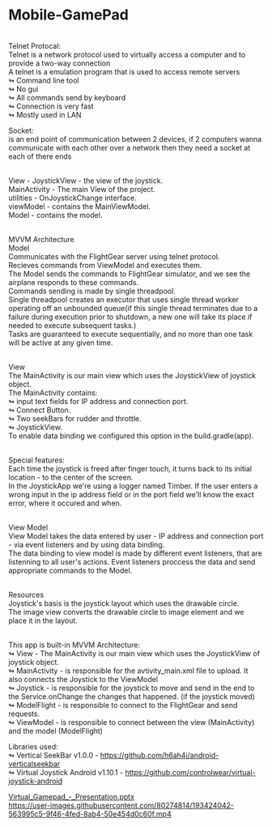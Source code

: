 # Mobile-GamePad

<br>Telnet Protocal: <br>Telnet is a network protocol used to virtually access a computer and to provide a two-way connection
                 <br>A telnet is a emulation program that is used to access remote servers<br> 
                 ↬ Command line tool<br>
                 ↬ No gui<br> 
                 ↬ All commands send by keyboard<br> 
                 ↬ Connection is very fast<br> 
                 ↬ Mostly used in LAN<br>

Socket: <br>is an end point of communication between 2 devices, 
        if 2 computers wanna communicate with each other over a network then they need a socket at each of there ends
        
<br>View - JoystickView - the view of the joystick.
<br>MainActivity - The main View of the project.
<br>utilities - OnJoystickChange interface.
<br>viewModel - contains the MainViewModel.
<br>Model - contains the model.

<br>MVVM Architecture
<br>Model
<br>Communicates with the FlightGear server using telnet protocol.
<br>Recieves commands from ViewModel and executes them.
<br>The Model sends the commands to FlightGear simulator, and we see the airplane responds to these commands.
<br>Commands sending is made by single threadpool.
<br>Single threadpool creates an executor that uses single thread worker operating off an unbounded queue(if this single thread terminates due to a failure during execution prior to shutdown, a new one will take its place if needed to execute subsequent tasks.) 
<br>Tasks are guaranteed to execute sequentially, and no more than one task will be active at any given time.

<br>View 
<br>The MainActivity is our main view which uses the JoystickView of joystick object. 
<br>The MainActivity contains: 
<br>↬ input text fields for IP address and connection port. 
<br>↬ Connect Button. 
<br>↬ Two seekBars for rudder and throttle. 
<br>↬ JoystickView. 
<br>To enable data binding we configured this option in the build.gradle(app).

<br>Special features: 
<br>Each time the joystick is freed after finger touch, it turns back to its initial location - to the center of the screen. 
<br>In the JoystickApp we're using a logger named Timber. If the user enters a wrong input in the ip address field or in the port field we'll know the exact error, where it occured and when.

<br>View Model 
<br>View Model takes the data entered by user - IP address and connection port - via event listeners and by using data binding. 
<br>The data binding to view model is made by different event listeners, that are listenning to all user's actions. Event listeners proccess the data and send appropriate commands to the Model.

<br>Resources
<br>Joystick's basis is the joystick layout which uses the drawable circle. 
<br>The image view converts the drawable circle to image element and we place it in the layout.

<br>This app is built-in MVVM Architecture: 
<br>↬ View - The MainActivity is our main view which uses the JoystickView of joystick object. 
<br>↬ MainActivity - is responsible for the avtivity_main.xml file to upload. It also connects the Joystick to the ViewModel 
<br>↬ Joystick - is responsible for the joystick to move and send in the end to the Service.onChange the changes that happened. (if the joystick moved) 
<br>↬ ModelFlight - is responsible to connect to the FlightGear and send requests. 
<br>↬ ViewModel - is responsible to connect between the view (MainActivity) and the model (ModelFlight)

Libraries used: 
<br>↬ Vertical SeekBar v1.0.0 - https://github.com/h6ah4i/android-verticalseekbar
<br>↬ Virtual Joystick Android v1.10.1 - https://github.com/controlwear/virtual-joystick-android

[Virtual_Gamepad_-_Presentation.pptx](https://github.com/CyberWarrior743/Mobile-GamePad/files/9690967/Virtual_Gamepad_-_Presentation.pptx)
<br>https://user-images.githubusercontent.com/80274814/193424042-563995c5-9f46-4fed-8ab4-50e454d0c60f.mp4
